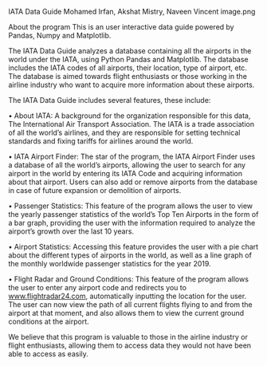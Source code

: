 IATA Data Guide
Mohamed Irfan, Akshat Mistry, Naveen Vincent
image.png

About the program
This is an user interactive data guide powered by Pandas, Numpy and Matplotlib.

The IATA Data Guide analyzes a database containing all the airports in the world under the IATA, using Python Pandas and Matplotlib. The database includes the IATA codes of all airports, their location, type of airport, etc. The database is aimed towards flight enthusiasts or those working in the airline industry who want to acquire more information about these airports.

The IATA Data Guide includes several features, these include:

• About IATA: A background for the organization responsible for this data, The International Air Transport Association. The IATA is a trade association of all the world’s airlines, and they are responsible for setting technical standards and fixing tariffs for airlines around the world.

• IATA Airport Finder: The star of the program, the IATA Airport Finder uses a database of all the world’s airports, allowing the user to search for any airport in the world by entering its IATA Code and acquiring information about that airport. Users can also add or remove airports from the database in case of future expansion or demolition of airports.

• Passenger Statistics: This feature of the program allows the user to view the yearly passenger statistics of the world’s Top Ten Airports in the form of a bar graph, providing the user with the information required to analyze the airport’s growth over the last 10 years.

• Airport Statistics: Accessing this feature provides the user with a pie chart about the different types of airports in the world, as well as a line graph of the monthly worldwide passenger statistics for the year 2019.

• Flight Radar and Ground Conditions: This feature of the program allows the user to enter any airport code and redirects you to www.flightradar24.com, automatically inputting the location for the user. The user can now view the path of all current flights flying to and from the airport at that moment, and also allows them to view the current ground conditions at the airport.

We believe that this program is valuable to those in the airline industry or flight enthusiasts, allowing them to access data they would not have been able to access as easily.
